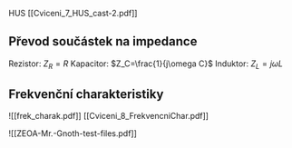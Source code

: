 HUS
[[Cviceni_7_HUS_cast-2.pdf]]

## Převod součástek na impedance
Rezistor: $Z_R=R$
Kapacitor: $Z_C=\frac{1}{j\omega C}$
Induktor: $Z_L= j\omega L$

## Frekvenční charakteristiky
![[frek_charak.pdf]]
[[Cviceni_8_FrekvencniChar.pdf]]

![[ZEOA-Mr.-Gnoth-test-files.pdf]]